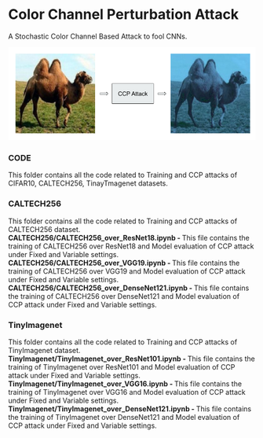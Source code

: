 # Color Channel Perturbation Attack
A Stochastic Color Channel Based Attack to fool CNNs.

![IMAGE_DESCRIPTION](CCP_ATTACK.png)

### CODE
This folder contains all the code related to Training and CCP attacks of CIFAR10, CALTECH256, TinayTmagenet datasets. <br/>

  

### CALTECH256
This folder contains all the code related to Training and CCP attacks of CALTECH256 dataset. <br/>
<b>CALTECH256/CALTECH256_over_ResNet18.ipynb - </b> This file contains the training of CALTECH256 over ResNet18 and Model evaluation of CCP attack under Fixed and Variable settings. <br/>
<b>CALTECH256/CALTECH256_over_VGG19.ipynb - </b> This file contains the training of CALTECH256 over VGG19 and Model evaluation of CCP attack under Fixed and Variable settings. <br/>
<b>CALTECH256/CALTECH256_over_DenseNet121.ipynb - </b> This file contains the training of CALTECH256 over DenseNet121 and Model evaluation of CCP attack under Fixed and Variable settings. <br/>
  
  
### TinyImagenet
This folder contains all the code related to Training and CCP attacks of TinyImagenet dataset. <br/>
<b>TinyImagenet/TinyImagenet_over_ResNet101.ipynb - </b> This file contains the training of TinyImagenet over ResNet101 and Model evaluation of CCP attack under Fixed and Variable settings. <br/>
<b>TinyImagenet/TinyImagenet_over_VGG16.ipynb - </b> This file contains the training of TinyImagenet over VGG16 and Model evaluation of CCP attack under Fixed and Variable settings. <br/>
<b>TinyImagenet/TinyImagenet_over_DenseNet121.ipynb - </b> This file contains the training of TinyImagenet over DenseNet121 and Model evaluation of CCP attack under Fixed and Variable settings. <br/>
